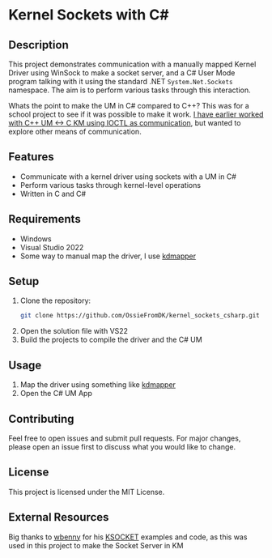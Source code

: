 # Kernel Sockets with C#

## Description
This project demonstrates communication with a manually mapped Kernel Driver using WinSock to make a socket server, and a C# User Mode program talking with it using the standard .NET `System.Net.Sockets` namespace. The aim is to perform various tasks through this interaction.

Whats the point to make the UM in C# compared to C++?
This was for a school project to see if it was possible to make it work.
[I have earlier worked with C++ UM <-> C KM using IOCTL as communication](https://github.com/mbn-code/The-Kernel-Driver-Guide-External), but wanted to explore other means of communication.

## Features
- Communicate with a kernel driver using sockets with a UM in C#
- Perform various tasks through kernel-level operations
- Written in C and C#

## Requirements
- Windows 
- Visual Studio 2022
- Some way to manual map the driver, I use [kdmapper](https://github.com/TheCruZ/kdmapper)

## Setup
1. Clone the repository:
   ```bash
   git clone https://github.com/OssieFromDK/kernel_sockets_csharp.git
   ```
2. Open the solution file with VS22
3. Build the projects to compile the driver and the C# UM

## Usage
1. Map the driver using something like [kdmapper](https://github.com/TheCruZ/kdmapper)
2. Open the C# UM App

## Contributing
Feel free to open issues and submit pull requests. For major changes, please open an issue first to discuss what you would like to change.

## License
This project is licensed under the MIT License.

## External Resources
Big thanks to [wbenny](https://github.com/wbenny) for his [KSOCKET](https://github.com/wbenny/ksocket) examples and code, as this was used in this project to make the Socket Server in KM
